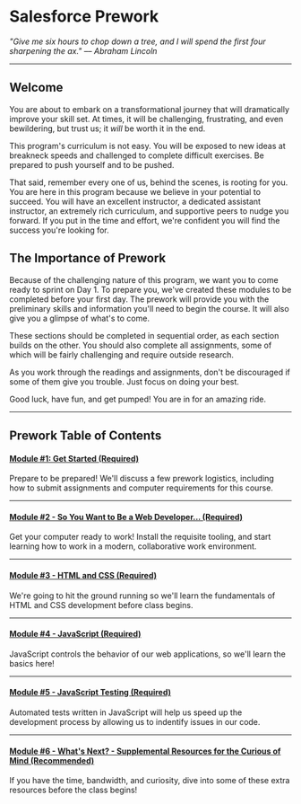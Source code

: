 # Salesforce Prework

_"Give me six hours to chop down a tree, and I will spend the first four sharpening the ax."  –– Abraham Lincoln_

---

## Welcome

You are about to embark on a transformational journey that will dramatically improve your skill set. At times, it will be challenging, frustrating, and even bewildering, but trust us; it *will* be worth it in the end.

This program's curriculum is not easy. You will be exposed to new ideas at breakneck speeds and challenged to complete difficult exercises. Be prepared to push yourself and to be pushed.

That said, remember every one of us, behind the scenes, is rooting for you. You are here in this program because we believe in your potential to succeed. You will have an excellent instructor, a dedicated assistant instructor, an extremely rich curriculum, and supportive peers to nudge you forward. If you put in the time and effort, we're confident you will find the success you're looking for.

## The Importance of Prework

Because of the challenging nature of this program, we want you to come ready to sprint on Day 1. To prepare you, we've created these modules to be completed before your first day. The prework will provide you with the preliminary skills and information you'll need to begin the course. It will also give you a glimpse of what's to come. 

These sections should be completed in sequential order, as each section builds on the other. You should also complete all assignments, some of which will be fairly challenging and require outside research. 

As you work through the readings and assignments, don't be discouraged if some of them give you trouble. Just focus on doing your best. 

Good luck, have fun, and get pumped! You are in for an amazing ride.

---

## Prework Table of Contents

#### [Module \#1: Get Started \(Required\)](modules/chapter1)

Prepare to be prepared! We'll discuss a few prework logistics, including how to submit assignments and computer requirements for this course.

---

#### [Module \#2 -  So You Want to Be a Web Developer... \(Required\)](modules/chapter2)

Get your computer ready to work! Install the requisite tooling, and start learning how to work in a modern, collaborative work environment.

---

#### [Module \#3 - HTML and CSS \(Required\)](modules/chapter3)

We're going to hit the ground running so we'll learn the fundamentals of HTML and CSS development before class begins.

---

#### [Module \#4 - JavaScript \(Required\)](modules/chapter4)

JavaScript controls the behavior of our web applications, so we'll learn the basics here! 

---

#### [Module \#5 - JavaScript Testing \(Required\)](modules/chapter5)

Automated tests written in JavaScript will help us speed up the development process by allowing us to indentify issues in our code.

---

#### [Module \#6 - What's Next? - Supplemental Resources for the Curious of Mind \(Recommended\)](modules/chapter6)

If you have the time, bandwidth, and curiosity, dive into some of these extra resources before the class begins!
